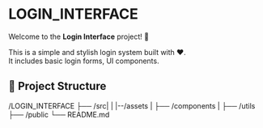 # LOGIN_INTERFACE

Welcome to the **Login Interface** project! 🚀

This is a simple and stylish login system built with ❤️.  
It includes basic login forms, UI components.

## 📂 Project Structure
/LOGIN_INTERFACE
├── /src|
|       |--/assets
|       ├── /components
|       ├── /utils
├── /public
└── README.md